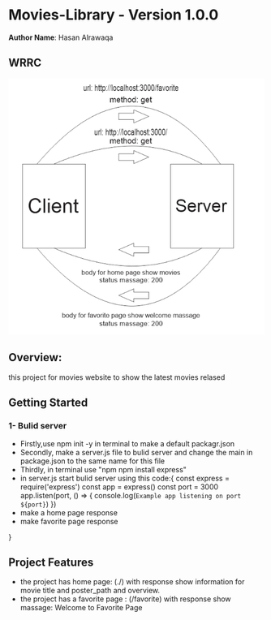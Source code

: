 # Movies-Library - Version 1.0.0


**Author Name**: Hasan Alrawaqa

## WRRC
![Alt text](WRRC.PNG)

## Overview:
this project for movies website to show the latest movies relased

## Getting Started
### 1- Bulid server
- Firstly,use npm init -y in terminal to make a default packagr.json 
- Secondly, make a server.js file to bulid server and change the main in  package.json to the same name for this file
- Thirdly, in terminal use "npm  npm install express"
- in server.js start bulid server using this code:{
    const express = require('express')
const app = express()
const port = 3000
app.listen(port, () => {
  console.log(`Example app listening on port ${port}`)
})
-  make a home page response
- make favorite page response


}

## Project Features
 - the project has home page: (./) with response show information for movie title and poster_path and overview.
 - the project has a favorite page : (/favorite) with response show massage: Welcome to Favorite Page